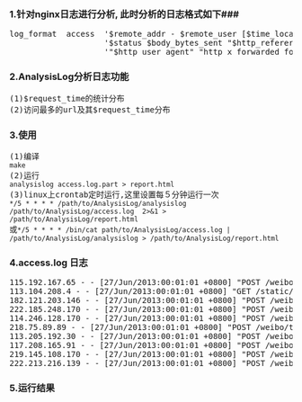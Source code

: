 ### 1.针对nginx日志进行分析, 此时分析的日志格式如下###
<pre>
log_format  access  '$remote_addr - $remote_user [$time_local] "$request"'
                    '$status $body_bytes_sent "$http_referer"'
                    '"$http_user_agent" "http_x_forwarded_for" $request_time';
</pre>
### 2.AnalysisLog分析日志功能 ###
<pre>
(1)$request_time的统计分布
(2)访问最多的url及其$request_time分布
</pre>
### 3.使用 ###

<pre>
(1)编译
<code>make</code>
(2)运行
<code>analysislog access.log.part > report.html</code>
(3)linux上crontab定时运行,这里设置每５分钟运行一次
<code>*/5 * * * * /path/to/AnalysisLog/analysislog  /path/to/AnalysisLog/access.log  2>&1 > /path/to/AnalysisLog/report.html </code>
或<code>*/5 * * * * /bin/cat path/to/AnalysisLog/access.log | /path/to/AnalysisLog/analysislog > /path/to/AnalysisLog/report.html </code>
</pre>

### 4.access.log 日志 ###

<pre>
115.192.167.65 - - [27/Jun/2013:00:01:01 +0800] "POST /weibo/topic/message HTTP/1.1" 200 110 "https://www.example.com/" "example" "-" 60.034
113.104.208.4 - - [27/Jun/2013:00:01:01 +0800] "GET /static/images/cloud.gif HTTP/1.1" 200 3476 "http://www.example.com/?isclient=true&version=2.2&utype=select" "example" "-" 0.000
182.121.203.146 - - [27/Jun/2013:00:01:01 +0800] "POST /weibo/comment/receive HTTP/1.1" 200 200 "https://www.example.com/" "example" "-" 0.069
222.185.248.170 - - [27/Jun/2013:00:01:01 +0800] "POST /weibo/topic/message HTTP/1.1" 200 110 "https://www.example.com/" "example" "-" 0.079
114.246.128.170 - - [27/Jun/2013:00:01:01 +0800] "POST /weibo/topic/message HTTP/1.1" 200 136 "https://www.example.com/" "example" "-" 0.057
218.75.89.89 - - [27/Jun/2013:00:01:01 +0800] "POST /weibo/topic/message HTTP/1.1" 200 110 "https://www.example.com/" "example" "-" 0.084
113.205.192.30 - - [27/Jun/2013:00:01:01 +0800] "POST /weibo/topic/message HTTP/1.1" 200 110 "http://www.example.com/" "example" "-" 0.006
117.208.165.91 - - [27/Jun/2013:00:01:01 +0800] "POST /weibo/topic/message HTTP/1.1" 200 110 "https://www.example.com/" "example" "-" 0.006
219.145.108.170 - - [27/Jun/2013:00:01:01 +0800] "POST /weibo/topic/message HTTP/1.1" 200 110 "http://www.example.com/" "example" "-" 0.090
222.213.216.139 - - [27/Jun/2013:00:01:01 +0800] "POST /weibo/topic/message HTTP/1.1" 200 110 "http://www.example.com/" "example" "-" 0.094
</pre>

### 5.运行结果 ###
